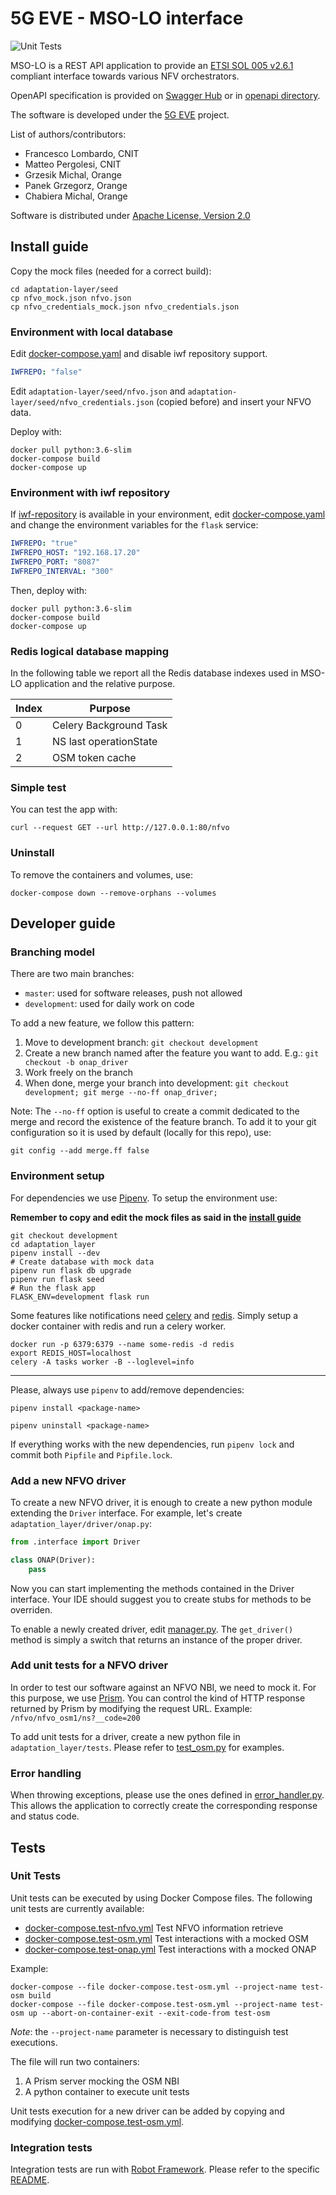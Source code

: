 
# 5G EVE - MSO-LO interface

![Unit Tests](https://github.com/5GEVE/mso-lo/workflows/Unit%20Tests/badge.svg)

MSO-LO is a REST API application to provide an
[ETSI SOL 005 v2.6.1](https://www.etsi.org/deliver/etsi_gs/NFV-SOL/001_099/001/02.06.01_60/gs_NFV-SOL001v020601p.pdf)
compliant interface towards various NFV orchestrators.

OpenAPI specification is provided on [Swagger Hub](https://app.swaggerhub.com/apis/zvfvrv/MSO-LO-new/) or in
[openapi directory](openapi).

The software is developed under the [5G EVE](https://www.5g-eve.eu/) project.

List of authors/contributors:

-   Francesco Lombardo, CNIT
-   Matteo Pergolesi, CNIT
-   Grzesik Michal, Orange
-   Panek Grzegorz, Orange
-   Chabiera Michal, Orange

Software is distributed under [Apache License, Version 2.0](http://www.apache.org/licenses/LICENSE-2.0)

## Install guide

Copy the mock files (needed for a correct build):

```shell script
cd adaptation-layer/seed
cp nfvo_mock.json nfvo.json
cp nfvo_credentials_mock.json nfvo_credentials.json
```

### Environment with local database

Edit [docker-compose.yaml](docker-compose.yml) and disable iwf repository support.

```yaml
IWFREPO: "false"
```

Edit `adaptation-layer/seed/nfvo.json` and `adaptation-layer/seed/nfvo_credentials.json` (copied before)
and insert your NFVO data.

Deploy with:

```shell script
docker pull python:3.6-slim
docker-compose build
docker-compose up
```

### Environment with iwf repository

If [iwf-repository](https://github.com/5GEVE/iwf-repository) is available in your environment,
edit [docker-compose.yaml](docker-compose.yml) and change the environment variables for the `flask` service:

```yaml
IWFREPO: "true"
IWFREPO_HOST: "192.168.17.20"
IWFREPO_PORT: "8087"
IWFREPO_INTERVAL: "300"
```

Then, deploy with:

```shell script
docker pull python:3.6-slim
docker-compose build
docker-compose up
```

### Redis logical database mapping

In the following table we report all the Redis database indexes used in MSO-LO application and the relative purpose.

| Index | Purpose                |
| ----- | ---------------------- |
| 0     | Celery Background Task |
| 1     | NS last operationState |
| 2     | OSM token cache        |

### Simple test

You can test the app with:

```shell script
curl --request GET --url http://127.0.0.1:80/nfvo
```

### Uninstall

To remove the containers and volumes, use:

```shell script
docker-compose down --remove-orphans --volumes
```

## Developer guide

### Branching model

There are two main branches:

-   `master`: used for software releases, push not allowed
-   `development`: used for daily work on code

To add a new feature, we follow this pattern:

1. Move to development branch: `git checkout development`
2. Create a new branch named after the feature you want to add. E.g.:
   `git checkout -b onap_driver`
3. Work freely on the branch
4. When done, merge your branch into development:
   `git checkout development; git merge --no-ff onap_driver;`

Note: The `--no-ff` option is useful to create a commit dedicated to the merge
and record the existence of the feature branch.
To add it to your git configuration so it is used by default (locally for this
repo), use:

```shell script
git config --add merge.ff false
```

### Environment setup

For dependencies we use [Pipenv](https://pipenv.readthedocs.io/en/latest/).
To setup the environment use:

**Remember to copy and edit the mock files as said in the [install guide](#install-guide)**

```shell script
git checkout development
cd adaptation_layer
pipenv install --dev
# Create database with mock data
pipenv run flask db upgrade
pipenv run flask seed
# Run the flask app
FLASK_ENV=development flask run
```

Some features like notifications need [celery](https://docs.celeryproject.org/en/stable/index.html) and
[redis](https://redislabs.com/).
Simply setup a docker container with redis and run a celery worker.

```shell script
docker run -p 6379:6379 --name some-redis -d redis
export REDIS_HOST=localhost
celery -A tasks worker -B --loglevel=info
```

---

Please, always use `pipenv` to add/remove dependencies:

```shell script
pipenv install <package-name>

pipenv uninstall <package-name>
```

If everything works with the new dependencies, run `pipenv lock` and commit
both `Pipfile` and `Pipfile.lock`.

### Add a new NFVO driver

To create a new NFVO driver, it is enough to create a new python module
extending the `Driver` interface.
For example, let's create `adaptation_layer/driver/onap.py`:

``` python
from .interface import Driver

class ONAP(Driver):
    pass
```

Now you can start implementing the methods contained in the Driver interface.
Your IDE should suggest you to create stubs for methods to be overriden.

To enable a newly created driver, edit [manager.py](adaptation_layer/driver/manager.py).
The `get_driver()` method is simply a switch that returns an instance of the
proper driver.

### Add unit tests for a NFVO driver

In order to test our software against an NFVO NBI, we need to mock it.
For this purpose, we use [Prism](https://stoplight.io/open-source/prism/).
You can control the kind of HTTP response returned by Prism by modifying the request URL.
Example: `/nfvo/nfvo_osm1/ns?__code=200`

To add unit tests for a driver, create a new python file in `adaptation_layer/tests`.
Please refer to [test_osm.py](/adaptation_layer/tests/test_osm.py) for examples.

### Error handling

When throwing exceptions, please use the ones defined in [error_handler.py](adaptation_layer/error_handler.py).
This allows the application to correctly create the corresponding response and
status code.

## Tests

### Unit Tests

Unit tests can be executed by using Docker Compose files.
The following unit tests are currently available:

-   [docker-compose.test-nfvo.yml](docker-compose.test-nfvo.yml) Test NFVO information retrieve
-   [docker-compose.test-osm.yml](docker-compose.test-osm.yml) Test interactions with a mocked OSM
-   [docker-compose.test-onap.yml](docker-compose.test-onap.yml) Test interactions with a mocked ONAP

Example:

```shell script
docker-compose --file docker-compose.test-osm.yml --project-name test-osm build
docker-compose --file docker-compose.test-osm.yml --project-name test-osm up --abort-on-container-exit --exit-code-from test-osm
```

_Note_: the `--project-name` parameter is necessary to distinguish test executions.

The file will run two containers:

1. A Prism server mocking the OSM NBI
2. A python container to execute unit tests

Unit tests execution for a new driver can be added by copying and modifying
[docker-compose.test-osm.yml](docker-compose.test-osm.yml).

### Integration tests

Integration tests are run with [Robot Framework](https://robotframework.org/).
Please refer to the specific [README](./adaptation_layer/robotframework/README.md).

